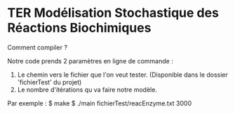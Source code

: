 # TER Modélisation Stochastique des Réactions Biochimiques

Comment compiler ?

Notre code prends 2 paramètres en ligne de commande : 
1.  Le chemin vers le fichier que l'on veut tester. (Disponible dans le dossier 'fichierTest' du projet)
2. Le nombre d'itérations qu va faire notre modèle. 

Par exemple :
$ make
$ ./main fichierTest/reacEnzyme.txt 3000 
